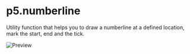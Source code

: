 # p5.numberline

Utility function that helps you to draw a numberline at a defined location, mark the start, end and the tick.

![Preview](https://i.ibb.co/tDsb265/Screenshot-from-2021-02-08-08-40-30.png)
